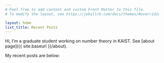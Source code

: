 ```yaml
---
# Feel free to add content and custom Front Matter to this file.
# To modify the layout, see https://jekyllrb.com/docs/themes/#overriding-theme-defaults

layout: home
list_title: Recent Posts
---
```

Hi, I'm a graduate student working on number theory in KAIST. See [about page]({{ site.baseurl }}/about).

My recent posts are below:

